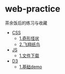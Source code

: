 # web-practice
茶余饭后的练习与收藏

* [CSS]()
  * [1.奇形怪状](https://hogozhang.github.io/web-practice/cssDemos/polygon)
  * [2.飞翔纸鸟](https://hogozhang.github.io/web-practice/cssDemos/3Dbird)
* [JS]()
  * [1.文件下载](https://hogozhang.github.io/web-practice/jsDemos/fieldDownLoad)  
* [D3]()
  * [1.基础demo](https://github.com/HogoZhang/web-practice/blob/master/d3jsDemos/README.md)
